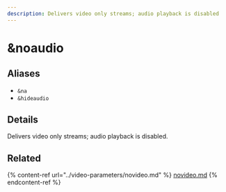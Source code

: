 ```yaml
---
description: Delivers video only streams; audio playback is disabled
---
```


# \&noaudio

## Aliases

* `&na`
* `&hideaudio`

## Details

Delivers video only streams; audio playback is disabled.

## Related

{% content-ref url="../video-parameters/novideo.md" %}
[novideo.md](../video-parameters/novideo.md)
{% endcontent-ref %}
